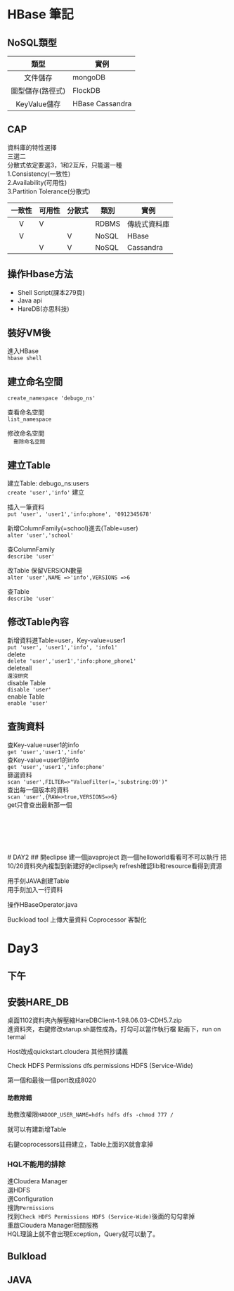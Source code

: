 # HBase 筆記

## NoSQL類型
|類型|實例|
|:---:|--|
|文件儲存|mongoDB|
|圖型儲存(路徑式)|FlockDB|
|KeyValue儲存|HBase Cassandra|
  
## CAP
資料庫的特性選擇<br />
三選二<br />
分散式依定要選3，1和2互斥，只能選一種<br />
1.Consistency(一致性)<br />
2.Availability(可用性)<br />
3.Partition Tolerance(分散式)<br />
  
|一致性|可用性|分散式|類別|實例|
|:---:|--|--|--|--|
|V|V||RDBMS|傳統式資料庫|
|V||V|NoSQL|HBase|
||V|V|NoSQL|Cassandra|

## 操作Hbase方法
* Shell Script(課本279頁)
* Java api
* HareDB(亦思科技)
  
## 裝好VM後
進入HBase<br />
`hbase shell`
  
## 建立命名空間
`create_namespace 'debugo_ns'`<br />
  
查看命名空間<br />
`list_namespace`<br />
  
修改命名空間<br />
``  
刪除命名空間  
``<br />
  

## 建立Table
建立Table: debugo_ns:users  
`create 'user','info'` 建立  
  
插入一筆資料  
`put 'user', 'user1','info:phone', '0912345678'`  
  
新增ColumnFamily(=school)進去(Table=user)  
`alter 'user','school'`  
  
查ColumnFamily  
`describe 'user'`  
  
改Table 保留VERSION數量  
`alter 'user',NAME =>'info',VERSIONS =>6`  
  
查Table  
`describe 'user'`  
  
## 修改Table內容
新增資料進Table=user，Key-value=user1<br />
`put 'user', 'user1','info', 'info1'`<br />
delete<br />
`delete 'user','user1','info:phone_phone1'`<br />
deleteall<br />
`還沒研究`<br />
disable Table<br />
`disable 'user'`<br />
enable Table<br />
`enable 'user'`<br />

## 查詢資料
查Key-value=user1的info<br />
`get 'user','user1','info'`<br />
查Key-value=user1的info<br />
`get 'user','user1','info:phone'`<br />
篩選資料<br />
`scan 'user',FILTER=>"ValueFilter(=,'substring:09')"`<br />
查出每一個版本的資料<br />
`scan 'user',{RAW=>true,VERSIONS=>6}`<br />
get只會查出最新那一個<br />


<br />
<br />
<br />
<br />
<br />
# DAY2
## 開eclipse
建一個javaproject  
跑一個helloworld看看可不可以執行  
把10/26資料夾內複製到新建好的eclipse內  
refresh確認lib和resource看得到資源  
  
用手刻JAVA創建Table  
用手刻加入一行資料  
  
操作HBaseOperator.java  
  
Buclkload tool  上傳大量資料
Coprocessor 客製化
# Day3


## 下午
## 安裝HARE_DB
桌面1102資料夾內解壓縮HareDBClient-1.98.06.03-CDH5.7.zip  
進資料夾，右鍵修改starup.sh屬性成為，打勾可以當作執行檔
點兩下，run on termal  

Host改成quickstart.cloudera
其他照抄講義


Check HDFS Permissions
dfs.permissions
HDFS (Service-Wide)

第一個和最後一個port改成8020

#### 助教除錯
助教改權限`HADOOP_USER_NAME=hdfs hdfs dfs -chmod 777 /`  

就可以有建新增Table  


右鍵coprocessors註冊建立，Table上面的X就會拿掉

### HQL不能用的排除
進Cloudera Manager  
選HDFS  
選Configuration  
搜詢```Permissions```  
找到```Check HDFS Permissions HDFS (Service-Wide)```後面的勾勾拿掉  
重啟Cloudera Manager相關服務  
HQL理論上就不會出現Exception，Query就可以動了。  
  
## Bulkload

## JAVA
